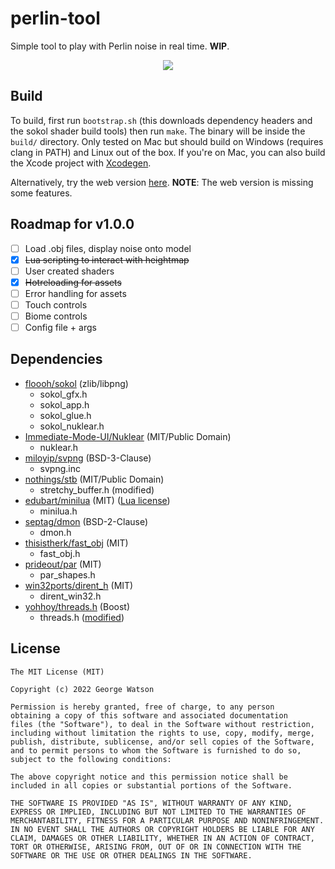 # perlin-tool

Simple tool to play with Perlin noise in real time. **WIP**.

<p align="center">
    <img src="https://github.com/takeiteasy/perlin-tool/raw/master/assets/screenshot.png"/>
</p>

## Build

To build, first run ```bootstrap.sh``` (this downloads dependency headers and the sokol shader build tools) then run ```make```. The binary will be inside the ```build/``` directory. Only tested on Mac but should build on Windows (requires clang in PATH) and Linux out of the box. If you're on Mac, you can also build the Xcode project with [Xcodegen](https://github.com/yonaskolb/XcodeGen).

Alternatively, try the web version [here](https://takeiteasy.github.io/perlin-tool/). **NOTE**: The web version is missing some features.

## Roadmap for v1.0.0

- [ ] Load .obj files, display noise onto model
- [X] ~~Lua scripting to interact with heightmap~~
- [ ] User created shaders
- [X] ~~Hotreloading for assets~~
- [ ] Error handling for assets
- [ ] Touch controls
- [ ] Biome controls
- [ ] Config file + args

## Dependencies

- [floooh/sokol](https://github.com/floooh/sokol) (zlib/libpng)
    - sokol_gfx.h
    - sokol_app.h
    - sokol_glue.h
    - sokol_nuklear.h
- [Immediate-Mode-UI/Nuklear](https://github.com/Immediate-Mode-UI/Nuklear) (MIT/Public Domain)
    - nuklear.h
- [miloyip/svpng](https://github.com/miloyip/svpng) (BSD-3-Clause)
    - svpng.inc
- [nothings/stb](https://github.com/nothings/stb/blob/master/deprecated/stretchy_buffer.h) (MIT/Public Domain)
    - stretchy_buffer.h (modified)
- [edubart/minilua](https://github.com/edubart/minilua) (MIT) ([Lua license](https://www.lua.org/license.html))
    - minilua.h
- [septag/dmon](https://github.com/septag/dmon) (BSD-2-Clause)
    - dmon.h
- [thisistherk/fast_obj](https://github.com/thisistherk/fast_obj) (MIT)
    - fast_obj.h
- [prideout/par](https://github.com/prideout/par) (MIT)
    - par_shapes.h
- [win32ports/dirent_h](https://github.com/win32ports/dirent_h/) (MIT)
    - dirent_win32.h
- [yohhoy/threads.h](https://gist.github.com/yohhoy/2223710) (Boost)
    - threads.h ([modified](https://gist.github.com/takeiteasy/f04ccebdaed5a9f554b99e7b4456198e))

## License
```
The MIT License (MIT)

Copyright (c) 2022 George Watson

Permission is hereby granted, free of charge, to any person
obtaining a copy of this software and associated documentation
files (the "Software"), to deal in the Software without restriction,
including without limitation the rights to use, copy, modify, merge,
publish, distribute, sublicense, and/or sell copies of the Software,
and to permit persons to whom the Software is furnished to do so,
subject to the following conditions:

The above copyright notice and this permission notice shall be
included in all copies or substantial portions of the Software.

THE SOFTWARE IS PROVIDED "AS IS", WITHOUT WARRANTY OF ANY KIND,
EXPRESS OR IMPLIED, INCLUDING BUT NOT LIMITED TO THE WARRANTIES OF
MERCHANTABILITY, FITNESS FOR A PARTICULAR PURPOSE AND NONINFRINGEMENT.
IN NO EVENT SHALL THE AUTHORS OR COPYRIGHT HOLDERS BE LIABLE FOR ANY
CLAIM, DAMAGES OR OTHER LIABILITY, WHETHER IN AN ACTION OF CONTRACT,
TORT OR OTHERWISE, ARISING FROM, OUT OF OR IN CONNECTION WITH THE
SOFTWARE OR THE USE OR OTHER DEALINGS IN THE SOFTWARE.
```
